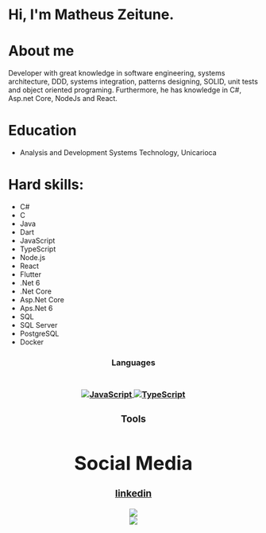 # Hi, I'm Matheus Zeitune.

# About me
Developer with great knowledge in software engineering, systems architecture, DDD, systems integration, patterns designing, SOLID, unit tests and object oriented programing. Furthermore, he has knowledge in C#, Asp.net Core, NodeJs and React.

# Education
* Analysis and Development Systems Technology, Unicarioca

# Hard skills:
* C#
* C
* Java
* Dart
* JavaScript
* TypeScript
* Node.js
* React
* Flutter
* .Net 6
* .Net Core
* Asp.Net Core
* Aps.Net 6
* SQL
* SQL Server
* PostgreSQL
* Docker

<div align="center">
  <h3>Languages<h3/><br/>
    <a href="https://developer.mozilla.org/pt-BR/docs/Web/JavaScript">
       <img align="center" alt="JavaScript" src="https://img.shields.io/badge/-Javascript-222222?style=for-the-badge&logoColor=ff0&logo=javascript" />
    </a>
    <a href="https://www.typescriptlang.org/">
       <img align="center" alt="TypeScript" src="https://img.shields.io/badge/-TypeScript-222222?style=for-the-badge&logoColor=blue&logo=typescript" />
    </a>
<div/>
   
<div align="center">
  <h3>Tools<h3/>
<div/>

# Social Media
[linkedin](https://www.linkedin.com/in/matheus-zeitune)

<p align="center"> 
  <img src="https://github-readme-stats.vercel.app/api/top-langs/?username=matzet000&layout=compact&theme=dark" /> <br/>
  <img src="https://github-readme-stats.vercel.app/api?username=matzet000&show_icons=true&theme=dark&count_private=true&hide=contribs,issues&include_all_commits=true" /> <br/>
</p>

